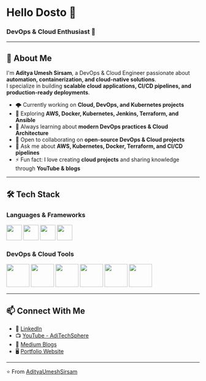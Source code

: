 # Hello Dosto 👋

### DevOps & Cloud Enthusiast 🚀  

---

## 🚀 About Me  

I'm **Aditya Umesh Sirsam**, a DevOps & Cloud Engineer passionate about **automation, containerization, and cloud-native solutions**.  
I specialize in building **scalable cloud applications, CI/CD pipelines, and production-ready deployments**.  

- 🌩️ Currently working on **Cloud, DevOps, and Kubernetes projects**  
- 🔭 Exploring **AWS, Docker, Kubernetes, Jenkins, Terraform, and Ansible**  
- 🌱 Always learning about **modern DevOps practices & Cloud Architecture**  
- 🤝 Open to collaborating on **open-source DevOps & Cloud projects**  
- 💬 Ask me about **AWS, Kubernetes, Docker, Terraform, and CI/CD pipelines**  
- ⚡ Fun fact: I love creating **cloud projects** and sharing knowledge through **YouTube & blogs**  

---

## 🛠️ Tech Stack  

### Languages & Frameworks  
<p>
  <img src="https://cdn.jsdelivr.net/gh/devicons/devicon/icons/python/python-original.svg" width="40"/>
  <img src="https://cdn.jsdelivr.net/gh/devicons/devicon/icons/javascript/javascript-original.svg" width="40"/>
  <img src="https://cdn.jsdelivr.net/gh/devicons/devicon/icons/html5/html5-original.svg" width="40"/>
  <img src="https://cdn.jsdelivr.net/gh/devicons/devicon/icons/css3/css3-original.svg" width="40"/>
</p>

### DevOps & Cloud Tools  
<p>
  <img src="https://cdn.jsdelivr.net/gh/devicons/devicon/icons/amazonwebservices/amazonwebservices-original-wordmark.svg" width="60"/>
  <img src="https://cdn.jsdelivr.net/gh/devicons/devicon/icons/docker/docker-original.svg" width="60"/>
  <img src="https://cdn.jsdelivr.net/gh/devicons/devicon/icons/kubernetes/kubernetes-plain.svg" width="60"/>
  <img src="https://cdn.jsdelivr.net/gh/devicons/devicon/icons/terraform/terraform-original.svg" width="60"/>
  <img src="https://cdn.jsdelivr.net/gh/devicons/devicon/icons/jenkins/jenkins-original.svg" width="60"/>
  <img src="https://cdn.jsdelivr.net/gh/devicons/devicon/icons/ansible/ansible-original.svg" width="60"/>
</p>

---

## 📫 Connect With Me  

- 💼 [LinkedIn](https://www.linkedin.com/in/aditya-329856381/)  
- 📺 [YouTube - AdiTechSphere](#)  
- 📝 [Medium Blogs](https://medium.com/@aaditya.sirsam)
- 🖥️ [Portfolio Website](https://adityasirsam.me)  

---

⭐️ From [AdityaUmeshSirsam](https://github.com/DevOpsAutomatorAdi)  
